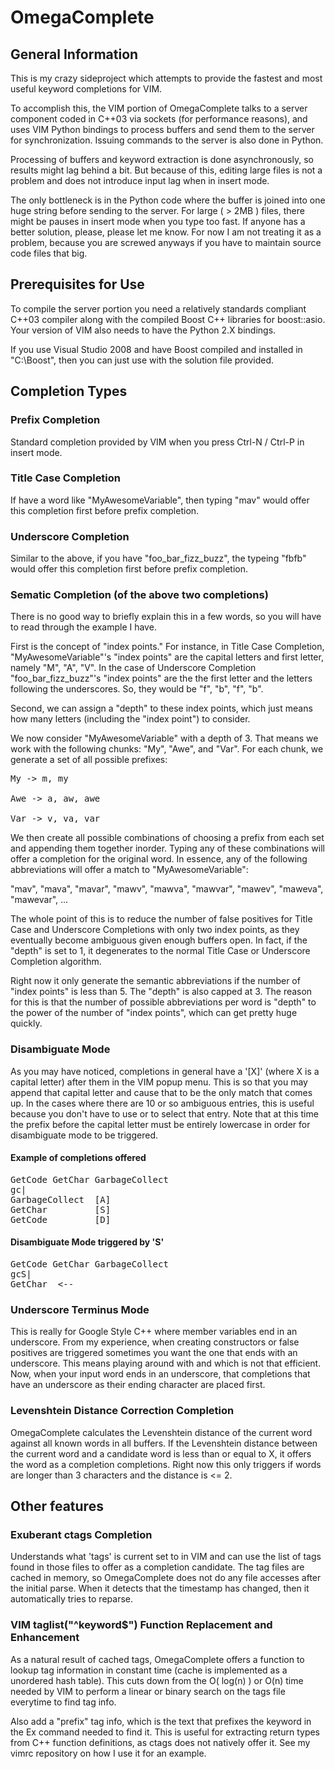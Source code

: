 # OmegaComplete

## General Information
This is my crazy sideproject which attempts to provide the fastest and most
useful keyword completions for VIM.

To accomplish this, the VIM portion of OmegaComplete talks to a server component
coded in C++03 via sockets (for performance reasons), and uses VIM Python bindings
to process buffers and send them to the server for synchronization. Issuing commands
to the server is also done in Python.

Processing of buffers and keyword extraction is done asynchronously,
so results might lag behind a bit. But because of this, editing large files is not a problem
and does not introduce input lag when in insert mode.

The only bottleneck is in the Python code where the buffer is joined into one huge string before sending to the server.
For large ( > 2MB ) files, there might be pauses in insert mode when you type too fast.
If anyone has a better solution, please, please let me know. For now I am not treating it
as a problem, because you are screwed anyways if you have to maintain source code files that big.

## Prerequisites for Use
To compile the server portion you need a relatively standards compliant C++03 compiler
along with the compiled Boost C++ libraries for boost::asio. Your version of VIM also needs
to have the Python 2.X bindings.

If you use Visual Studio 2008 and have Boost compiled and installed in "C:\Boost", then you
can just use with the solution file provided.

## Completion Types

### Prefix Completion
Standard completion provided by VIM when you press Ctrl-N / Ctrl-P in insert mode.

### Title Case Completion
If have a word like "MyAwesomeVariable", then typing "mav" would offer this
completion first before prefix completion.

### Underscore Completion
Similar to the above, if you have "foo\_bar\_fizz\_buzz", the typeing "fbfb" would
offer this completion first before prefix completion.

### Sematic Completion (of the above two completions)
There is no good way to briefly explain this in a few words, so you will have to read
through the example I have.

First is the concept of "index points." For instance, in Title Case Completion,
"MyAwesomeVariable"'s "index points" are the capital letters and first letter,
namely "M", "A", "V". In the case of Underscore Completion "foo\_bar\_fizz\_buzz"'s
"index points" are the the first letter and the letters following the underscores.
So, they would be "f", "b", "f", "b".

Second, we can assign a "depth" to these index points, which just means how many letters
(including the "index point") to consider.

We now consider "MyAwesomeVariable" with a depth of 3. That means we work with the following chunks:
"My", "Awe", and "Var". For each chunk, we generate a set of all possible prefixes:

<pre>
My -> m, my

Awe -> a, aw, awe

Var -> v, va, var
</pre>

We then create all possible combinations of choosing a prefix from each set and appending them
together inorder. Typing any of these combinations will offer a completion for the original word.
In essence, any of the following abbreviations will offer a match to "MyAwesomeVariable":

"mav", "mava", "mavar", "mawv", "mawva", "mawvar", "mawev", "maweva", "mawevar", ...

The whole point of this is to reduce the number of false positives for Title Case and Underscore Completions
with only two index points, as they eventually become ambiguous given enough buffers open. In fact, if the
"depth" is set to 1, it degenerates to the normal Title Case or Underscore Completion algorithm.

Right now it only generate the semantic abbreviations if the number of "index points" is less than 5.
The "depth" is also capped at 3. The reason for this is that the number of possible abbreviations per
word is "depth" to the power of the number of "index points", which can get pretty huge quickly.

### Disambiguate Mode
As you may have noticed, completions in general have a '[X]' (where X is a capital letter) 
after them in the VIM popup menu. This is so that you may append that capital letter and cause
that to be the only match that comes up. In the cases where there are 10 or so ambiguous entries,
this is useful because you don't have to use <C-n> or <C-p> to select that entry. Note that at this
time the prefix before the capital letter must be entirely lowercase in order for disambiguate mode
to be triggered.

#### Example of completions offered
<pre>
GetCode GetChar GarbageCollect
gc|
GarbageCollect  [A]
GetChar         [S]
GetCode         [D]
</pre>

#### Disambiguate Mode triggered by 'S'
<pre>
GetCode GetChar GarbageCollect
gcS|
GetChar  &lt;--
</pre>

### Underscore Terminus Mode
This is really for Google Style C++ where member variables end in an underscore. From my experience,
when creating constructors or false positives are triggered sometimes you want the one that ends with
an underscore. This means playing around with <C-n> and <C-p> which is not that efficient. Now, when
your input word ends in an underscore, that completions that have an underscore as their ending character
are placed first.

### Levenshtein Distance Correction Completion
OmegaComplete calculates the Levenshtein distance of
the current word against all known words in all buffers. If the Levenshtein distance
between the current word and a candidate word is less than or equal to X,
it offers the word as a completion completions.  Right now this only
triggers if words are longer than 3 characters and the distance is <= 2.

## Other features

### Exuberant ctags Completion
Understands what 'tags' is current set to in VIM and can use the list of tags
found in those files to offer as a completion candidate. The tag files are
cached in memory, so OmegaComplete does not do any file accesses after the
initial parse. When it detects that the timestamp has changed, then it
automatically tries to reparse.

### VIM taglist("^keyword$") Function Replacement and Enhancement
As a natural result of cached tags, OmegaComplete offers a function to lookup
tag information in constant time (cache is implemented as a unordered hash table).
This cuts down from the O( log(n) ) or O(n) time needed by VIM to perform a linear or
binary search on the tags file everytime to find tag info.

Also add a "prefix" tag info, which is the text
that prefixes the keyword in the Ex command needed to find it. This is useful
for extracting return types from C++ function definitions, as ctags does
not natively offer it. See my vimrc repository on how I use it for an example.
